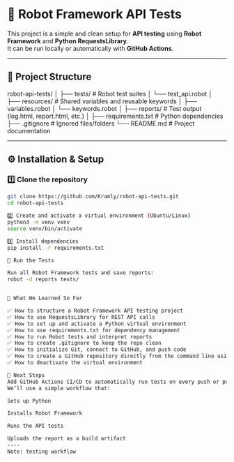 # 🤖 Robot Framework API Tests

This project is a simple and clean setup for **API testing** using **Robot Framework** and **Python RequestsLibrary**.  
It can be run locally or automatically with **GitHub Actions**.

---

## 🧱 Project Structure

robot-api-tests/
│
├── tests/ # Robot test suites
│ └── test_api.robot
│
├── resources/ # Shared variables and reusable keywords
│ ├── variables.robot
│ └── keywords.robot
│
├── reports/ # Test output (log.html, report.html, etc.)
│
├── requirements.txt # Python dependencies
├── .gitignore # Ignored files/folders
└── README.md # Project documentation

---

## ⚙️ Installation & Setup

### 1️⃣ Clone the repository

```bash
git clone https://github.com/Kramly/robot-api-tests.git
cd robot-api-tests

2️⃣ Create and activate a virtual environment (Ubuntu/Linux)
python3 -m venv venv
source venv/bin/activate

3️⃣ Install dependencies
pip install -r requirements.txt

🧪 Run the Tests

Run all Robot Framework tests and save reports:
robot -d reports tests/


🧠 What We Learned So Far

✅ How to structure a Robot Framework API testing project
✅ How to use RequestsLibrary for REST API calls
✅ How to set up and activate a Python virtual environment
✅ How to use requirements.txt for dependency management
✅ How to run Robot tests and interpret reports
✅ How to create .gitignore to keep the repo clean
✅ How to initialize Git, connect to GitHub, and push code
✅ How to create a GitHub repository directly from the command line using gh
✅ How to deactivate the virtual environment

🚀 Next Steps 
Add GitHub Actions CI/CD to automatically run tests on every push or pull request.
We’ll use a simple workflow that:

Sets up Python

Installs Robot Framework

Runs the API tests

Uploads the report as a build artifact
----
Note: testing workflow